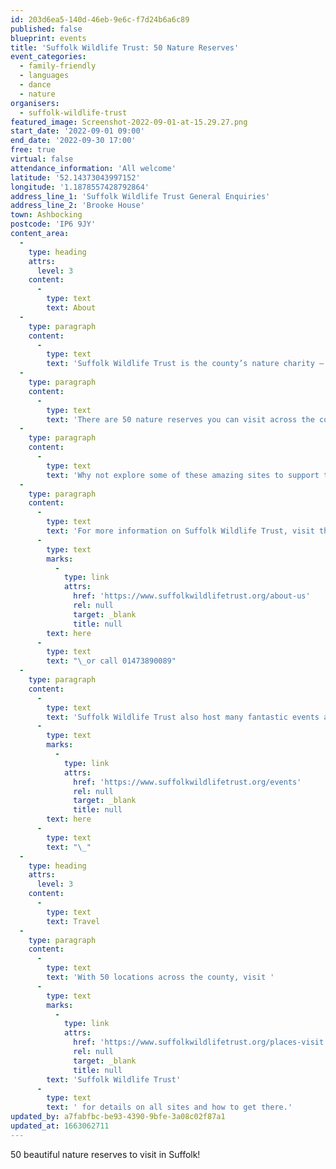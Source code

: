 ```yaml
---
id: 203d6ea5-140d-46eb-9e6c-f7d24b6a6c89
published: false
blueprint: events
title: 'Suffolk Wildlife Trust: 50 Nature Reserves'
event_categories:
  - family-friendly
  - languages
  - dance
  - nature
organisers:
  - suffolk-wildlife-trust
featured_image: Screenshot-2022-09-01-at-15.29.27.png
start_date: '2022-09-01 09:00'
end_date: '2022-09-30 17:00'
free: true
virtual: false
attendance_information: 'All welcome'
latitude: '52.14373043997152'
longitude: '1.1878557428792864'
address_line_1: 'Suffolk Wildlife Trust General Enquiries'
address_line_2: 'Brooke House'
town: Ashbocking
postcode: 'IP6 9JY'
content_area:
  -
    type: heading
    attrs:
      level: 3
    content:
      -
        type: text
        text: About
  -
    type: paragraph
    content:
      -
        type: text
        text: 'Suffolk Wildlife Trust is the county’s nature charity – the only organisation dedicated wholly to safeguarding Suffolk’s wildlife and countryside.'
  -
    type: paragraph
    content:
      -
        type: text
        text: 'There are 50 nature reserves you can visit across the county all beautifully managed and cared for by Suffolk Wildlife Trust.'
  -
    type: paragraph
    content:
      -
        type: text
        text: 'Why not explore some of these amazing sites to support the Trust, learn about the wonderful nature we have in Suffolk and boost your own health and wellbeing by being in nature.'
  -
    type: paragraph
    content:
      -
        type: text
        text: 'For more information on Suffolk Wildlife Trust, visit their website by clicking '
      -
        type: text
        marks:
          -
            type: link
            attrs:
              href: 'https://www.suffolkwildlifetrust.org/about-us'
              rel: null
              target: _blank
              title: null
        text: here
      -
        type: text
        text: "\_or call 01473890089"
  -
    type: paragraph
    content:
      -
        type: text
        text: 'Suffolk Wildlife Trust also host many fantastic events and activities, as well as learning opportunities, for all ages. To find out more about these events, activities and courses, click '
      -
        type: text
        marks:
          -
            type: link
            attrs:
              href: 'https://www.suffolkwildlifetrust.org/events'
              rel: null
              target: _blank
              title: null
        text: here
      -
        type: text
        text: "\_"
  -
    type: heading
    attrs:
      level: 3
    content:
      -
        type: text
        text: Travel
  -
    type: paragraph
    content:
      -
        type: text
        text: 'With 50 locations across the county, visit '
      -
        type: text
        marks:
          -
            type: link
            attrs:
              href: 'https://www.suffolkwildlifetrust.org/places-visit'
              rel: null
              target: _blank
              title: null
        text: 'Suffolk Wildlife Trust'
      -
        type: text
        text: ' for details on all sites and how to get there.'
updated_by: a7fabfbc-be93-4390-9bfe-3a08c02f87a1
updated_at: 1663062711
---
```

50 beautiful nature reserves to visit in Suffolk!